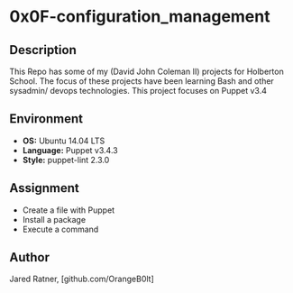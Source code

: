 # 0x0F-configuration_management

## Description

This Repo has some of my (David John Coleman II) projects for Holberton School.
The focus of these projects have been learning Bash and other sysadmin/ devops
technologies.  This project focuses on Puppet v3.4

## Environment

* __OS:__ Ubuntu 14.04 LTS
* __Language:__ Puppet v3.4.3
* __Style:__ puppet-lint 2.3.0

## Assignment

* Create a file with Puppet
* Install a package
* Execute a command

## Author

Jared Ratner, [github.com/OrangeB0lt]